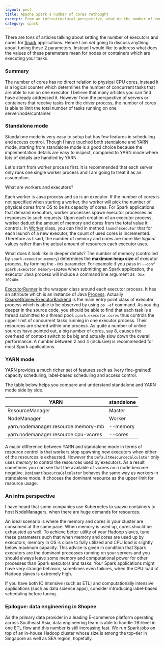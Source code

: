 ```yaml
---
layout: post
title: Apache Spark's number of cores rethought
excerpt: From an infrastructural perspective, what do the number of executors and cores actually mean?
category: spark
---
```


There are tons of articles talking about setting the number of executors and cores for [Spark](http://spark.apache.org/) applications.
Hence I am _not_ going to discuss anything about tuning these 2 parameters.
Instead I would like to address what does the values of these parameters mean
for nodes or containers which are executing your tasks.

### Summary

The number of cores has no direct relation to physical CPU cores,
instead it is a logical counter
which determines the number of concurrent
tasks that are able to run on one executor.
I believe that many articles you can find have already addressed it.
However from the perspective of servers or containers
that receive tasks from the driver process,
the number of cores is able to limit the total number of tasks running
on one server/node/container.

### Standalone mode

Standalone mode is very easy to setup but has few features in
scheduling and access control.
Though I have touched both standalone and YARN mode,
starting from standalone mode is a good choice
because the implementation details are easy to inspect, compared to YARN mode
where lots of details are handled by YARN.

Let's start from worker process first.
It is recommended that each server only runs one single worker process
and I am going to treat it as an assumption.

What are workers and executors?

Each worker is Java process and so is an executor.
If the number of cores is not specified when starting a worker,
the worker will pick the number of physical cores from OS
to be its capacity of cores.
For Spark applications that demand executors,
worker processes spawn executor processes as responses to such requests.
Upon each creation of an executor process,
worker deduct the amount of memory and cores from the total value
it controls.
In [Worker]()
class, you can find in method `launchExecutor` that
for each launch of a new executor, the count of used cores is incremented.
Therefore as I said,
the number of memory and cores are more like
_logical_ values rather than the actual amount of resources each executor uses.

What does it look like in deeper details?
The number of memory (controlled by `spark.executor.memory`)
determines the **maximum heap size** of executor process,
by forming the `-Xmx` parameter.
For example if you pass in `--conf spark.executor.memory=10240m`
when submitting an Spark application,
the executor Java process will include a command line argument as `-Xmx 10240m`.

[ExecutorRunner](https://github.com/apache/spark/blob/master/core/src/main/scala/org/apache/spark/deploy/worker/ExecutorRunner.scala)
is the wrapper class around each executor process.
It has an attribute which is an instance of Java
[Process](https://docs.oracle.com/javase/8/docs/api/java/lang/Process.html).
Actually [CoarseGrainedExecutorBackend](https://github.com/apache/spark/blob/master/core/src/main/scala/org/apache/spark/deploy/worker/Worker.scala)
is the main entry point class of executor process
which is able to be observed by using `ps -ef` command.
As you dig deeper in the source code,
you should be able to find that each task is a thread submitted
to a thread pool.
`spark.executor.cores` thus controls the upper limit of concurrent tasks
running in one executor process.
Their resources are shared within one process.
As quite a number of online sources have pointed out,
a big number of cores, say 8,
causes the overhead of context switch to be big and
actually slow down the overall performance.
A number between 2 and 4 (inclusive) is recommended for most Spark applications.

### YARN mode

YARN provides a much richer set of features such as
(very fine-grained) capacity scheduling, label-based scheduling and access control.

The table below helps you compare and understand standalone and YARN mode
side by side.

|  YARN | standalone |
|---------------------|--------|
| ResourceManager     | Master  |
| NodeManager         | Worker  |
| yarn.nodemanager.resource.memory-mb  | --memory |
| yarn.nodemanager.resource.cpu-vcores | --cores  |

A major difference between YARN and standalone mode in terms of resource control
is that workers stop spawning new executors
when either of the resources is exhausted.
However the `DefaultResourceCalculator` only uses _memory_ to control
the resources used by executors.
As a result sometimes you can see that the available of vcores on a node
become negative.
`DominantResourceCalculator` behaves the same way as workers in standalone mode.
It chooses the dominant resource as the upper limit for resource usage.


### An infra perspective

I have heard that some companies use Kubernetes to spawn containers to host NodeManagers,
when there are huge demands for resources.

An ideal scenario is where the memory and cores in your cluster
are consumed at the same pace.
When memory is used up,
cores should be exhausted as well.
To achieve better utility of your Hadoop slaves,
tune these parameters such that
when memory and cores are used up by executors,
memory in OS is close to fully utilized and CPU load is slightly below
maximum capacity.
This advice is given in condition that Spark executors are the dominant
processes running on your servers
and you should always leave some memory and computational power for
other processes than Spark executors and tasks.
Your Spark applications might have very strange behavior,
sometimes even failures,
when the CPU load of Hadoop slaves is extremely high.

If you have both IO intensive (such as ETL)
and computationally intensive applications (such as data science apps),
consider introducing label-based scheduling before tuning.

### Epilogue: data engineering in Shopee

As the primary data provider in a leading E-commerce platform operating across Southeast Asia,
data engineering team is able to handle TB-level in one ETL flow and
this number is still increasing fast.
We run Spark jobs on top of an in-house Hadoop cluster
whose size is among the top-tier in Singapore as well as SEA region, hopefully.
